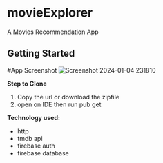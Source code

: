 # movieExplorer

A Movies Recommendation App

## Getting Started

#App Screenshot
![Screenshot 2024-01-04 231810](https://github.com/AnasFn/MovieExplo/assets/114518466/364a2242-c5a7-40db-8f43-34ddbb1d7b67)

**Step to Clone**
1. Copy the url or download the zipfile
2. open on IDE then run pub get


**Technology used:**
* http
* tmdb api
* firebase auth
* firebase database




